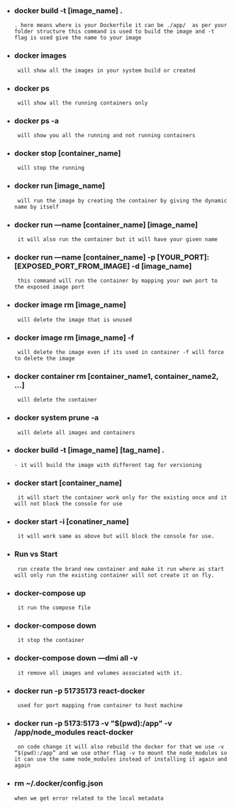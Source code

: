 - ### docker build -t [image_name] .

  ```
  . here means where is your Dockerfile it can be ./app/  as per your folder structure this command is used to build the image and -t flag is used give the name to your image
  ```

- ### docker images

  ```
   will show all the images in your system build or created
  ```

- ### docker ps

  ```
   will show all the running containers only
  ```

- ### docker ps -a

  ```
   will show you all the running and not running containers
  ```

- ### docker stop [container_name]

  ```
   will stop the running
  ```

- ### docker run [image_name]

  ```
   will run the image by creating the container by giving the dynamic name by itself
  ```

- ### docker run —name [container_name] [image_name]

  ```
   it will also run the container but it will have your given name
  ```

- ### docker run —name [container_name] -p [YOUR_PORT]:[EXPOSED_PORT_FROM_IMAGE] -d [image_name]

  ```
   this command will run the container by mapping your own port to the exposed image port
  ```

- ### docker image rm [image_name]

  ```
   will delete the image that is unused
  ```

- ### docker image rm [image_name] -f

  ```
   will delete the image even if its used in container -f will force to delete the image
  ```

- ### docker container rm [container_name1, container_name2, …]

  ```
   will delete the container
  ```

- ### docker system prune -a

  ```
   will delete all images and containers
  ```

- ### docker build -t [image_name] [tag_name] .

  ```
  - it will build the image with different tag for versioning
  ```

- ### docker start [container_name]

  ```
   it will start the container work only for the existing once and it will not block the console for use

  ```

- ### docker start -i [conatiner_name]

  ```
   it will work same as above but will block the console for use.

  ```

- ### Run vs Start

  ```
   run create the brand new container and make it run where as start will only run the existing container will not create it on fly.
  ```

- ### docker-compose up

  ```
   it run the compose file
  ```

- ### docker-compose down

  ```
   it stop the container
  ```

- ### docker-compose down —dmi all -v

  ```
   it remove all images and volumes associated with it.
  ```

- ### docker run -p 51735173 react-docker

  ```
   used for port mapping from container to host machine
  ```

- ### docker run -p 5173:5173 -v "$(pwd):/app" -v /app/node_modules react-docker

  ```
   on code change it will also rebuild the docker for that we use -v “$(pwd):/app” and we use other flag -v to mount the node_modules so it can use the same node_modules instead of installing it again and again
  ```

- ### rm ~/.docker/config.json

  ```
  when we get error related to the local metadata
  ```
